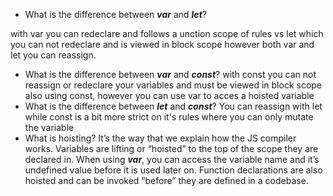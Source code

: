 - What is the difference between **_var_** and **_let_**?

with var you can redeclare and follows a unction scope of rules vs let which you can not redeclare and is viewed in block scope however both var and let you can reassign.

- What is the difference between **_var_** and **_const_**?
  with const you can not reassign or redeclare your variables and must be viewed in block scope also using const, however you can use var to acces a hoisted variable
- What is the difference between **_let_** and **_const_**?
  You can reassign with let while const is a bit more strict on it's rules where you can only mutate the variable
- What is hoisting?
  It’s the way that we explain how the JS compiler works. Variables are lifting or “hoisted” to the top of the scope they are declared in. When using **_var_**, you can access the variable name and it’s undefined value before it is used later on.
  Function declarations are also hoisted and can be invoked “before” they are defined in a codebase.
